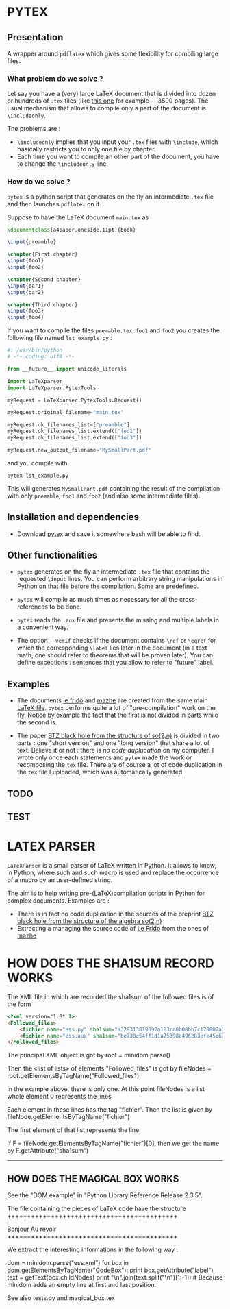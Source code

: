 #  PYTEX

## Presentation

A wrapper around `pdflatex` which gives some flexibility for compiling large files.

### What problem do we solve ?

Let say you have a (very) large LaTeX document that is divided into dozen or hundreds of `.tex` files (like [this one](http://laurent.claessens-donadello.eu/mazhe.html) for example -- 3500 pages). The usual mechanism that allows to compile only a part of the document is `\includeonly`.

The problems are :

* `\includeonly` implies that you input your `.tex` files with `\include`, which basically restricts you to only one file by chapter.
* Each time you want to compile an other part of the document, you have to change the `\includeonly` line.
 
### How do we solve ?

`pytex` is a python script that generates on the fly an intermediate `.tex` file and then launches `pdflatex` on it.

Suppose to have the LaTeX document `main.tex` as

```latex
\documentclass[a4paper,oneside,11pt]{book}

\input{preamble}

\chapter{First chapter}
\input{foo1}
\input{foo2}

\chapter{Second chapter}
\input{bar1}
\input{bar2}

\chapter{Third chapter}
\input{foo3}
\input{foo4}
```

If you want to compile the files `premable.tex`, `foo1` and `foo2` you creates the following file named `lst_example.py` :

```python
#! /usr/bin/python
# -*- coding: utf8 -*-

from __future__ import unicode_literals

import LaTeXparser
import LaTeXparser.PytexTools

myRequest = LaTeXparser.PytexTools.Request()

myRequest.original_filename="main.tex"

myRequest.ok_filenames_list=["preamble"]
myRequest.ok_filenames_list.extend(["foo1"])
myRequest.ok_filenames_list.extend(["foo3"])

myRequest.new_output_filename="MySmallPart.pdf"
```

and you compile with
 
    pytex lst_example.py

This will generates `MySmallPart.pdf` containing the result of the compilation with only `premable`, `foo1` and `foo2` (and also some intermediate files).

## Installation and dependencies

* Download [pytex](https://github.com/LaurentClaessens/pytex) and save it somewhere bash will be able to find.


## Other functionalities

* `pytex` generates on the fly an intermediate `.tex` file that contains the requested `\input` lines. You can perform arbitrary string manipulations in Python on that file before the compilation. Some are predefined.

* `pytex` will compile as much times as necessary for all the cross-references to be done.

* `pytex` reads the `.aux` file and presents the missing and multiple labels in a convenient way.

* The option `--verif` checks if the document contains `\ref` or `\eqref` for which the corresponding `\label` lies later in the document (in a text math, one should refer to theorems that will be proven later). You can define exceptions : sentences that you allow to refer to "future" label.


## Examples

* The documents [le frido](http://laurent.claessens-donadello.eu/pdf/lefrido.pdf) and [mazhe](http://laurent.claessens-donadello.eu/pdf/mazhe.pdf) are created from the same main [LaTeX file](https://github.com/LaurentClaessens/mazhe). `pytex` performs quite a lot of "pre-compilation" work on the fly. Notice by example the fact that the first is not divided in parts while the second is.

* The paper [BTZ black hole from the structure of so(2,n)](http://arxiv.org/pdf/0912.2267v3.pdf) is divided in two parts : one "short version" and one "long version" that share a lot of text. Believe it or not : there is *no code duplucation* on my computer. I wrote only once each statements and `pytex` made the work or recomposing the `tex` file. There are of course a lot of code duplication in the `tex` file I uploaded, which was automatically generated.

## TODO


## TEST

# LATEX PARSER

`LaTeXParser` is a small parser of LaTeX written in Python. It allows to know, in Python, where such and such macro is used and replace the occurrence of a macro by an user-defined string. 

The aim is to help writing pre-(LaTeX)compilation scripts in Python for complex documents. Examples are :

* There is in fact no code duplication in the sources of the preprint [BTZ black hole from the structure of the algebra so(2,n)](http://arxiv.org/abs/0912.2267)
* Extracting a managing the source code of [Le Frido](http://laurent.claessens-donadello.eu/pdf/lefrido.pdf) from the ones of [mazhe](http://laurent.claessens-donadello.eu/pdf/mazhe.pdf)



# HOW DOES THE SHA1SUM RECORD WORKS


The XML file in which are recorded the sha1sum of the followed files is of the form 

```html
<?xml version="1.0" ?>
<Followed_files>
	<fichier name="ess.py" sha1sum="a329313819092a183ca8b08bb7c178807a1a68b7"/>
	<fichier name="ess.aux" sha1sum="be730c54ff1d1a75398a496283efe45c675dc54f"/>
</Followed_files>
```


The principal XML object is got by
root = minidom.parse(<filename>)

Then the «list of lists» of elements "Followed_files" is got by
fileNodes = root.getElementsByTagName("Followed_files")

In the example above, there is only one. At this point fileNodes is a list whole element 0 represents the lines
	<fichier name="ess.py" sha1sum="a329313819092a183ca8b08bb7c178807a1a68b7"/>
	<fichier name="ess.aux" sha1sum="be730c54ff1d1a75398a496283efe45c675dc54f"/>

Each element in these lines has the tag "fichier". Then the list is given by
fileNode.getElementsByTagName("fichier")

The first element of that list represents the line
	<fichier name="ess.py" sha1sum="a329313819092a183ca8b08bb7c178807a1a68b7"/>

If F = fileNode.getElementsByTagName("fichier")[0], then we get the name by
F.getAttribute("sha1sum")


--------------------------------------------
HOW DOES THE MAGICAL BOX WORKS
--------------------------------------------

See the "DOM example" in "Python Library Reference Release 2.3.5".


The file containing the pieces of LaTeX code have the structure
+++++++++++++++++++++++++++++++++++++++++++
<?xml version="1.0" ?>

<TheBoxes>

<CodeBox label="My first example">
	Bonjour
</CodeBox>
<CodeBox label="My second example">
	Au revoir
</CodeBox>

</TheBoxes>
+++++++++++++++++++++++++++++++++++++++++++

We extract the interesting informations in the following way :



dom = minidom.parse("ess.xml")
for box in dom.getElementsByTagName("CodeBox"):
	print box.getAttribute("label")
	text = getText(box.childNodes)
	print "\n".join(text.split("\n")[1:-1])	# Because minidom adds an empty line at first and last position.

See also tests.py and magical_box.tex
